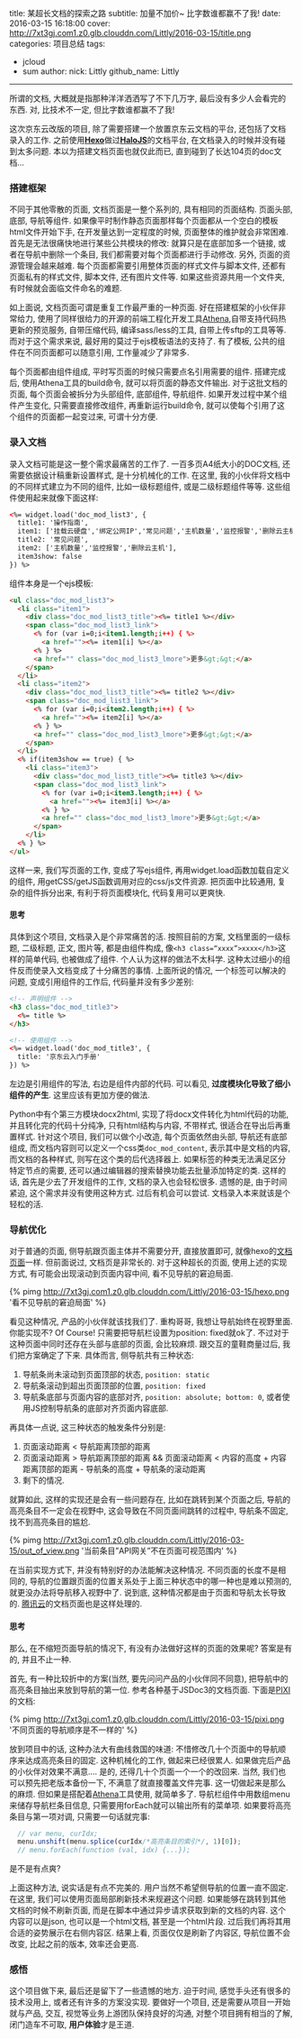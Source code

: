 title: 某超长文档的探索之路
subtitle: 加量不加价~ 比字数谁都赢不了我!
date: 2016-03-15 16:18:00
cover: http://7xt3gj.com1.z0.glb.clouddn.com/Littly/2016-03-15/title.png
categories: 项目总结
tags: 
 - jcloud
 - sum
author:
  nick: Littly
  github_name: Littly
---

所谓的文档, 大概就是指那种洋洋洒洒写了不下几万字, 最后没有多少人会看完的东西. 对, 比技术不一定, 但比字数谁都赢不了我! 

<!-- more -->

这次京东云改版的项目, 除了需要搭建一个放置京东云文档的平台, 还包括了文档录入的工作. 之前使用[**Hexo**](http://hexo.io)做过[**HaloJS**](http://aotu.io/halojs/)的文档平台, 在文档录入的时候并没有碰到太多问题. 本以为搭建文档页面也就仅此而已, 直到碰到了长达104页的doc文档...


### 搭建框架

不同于其他零散的页面, 文档页面是一整个系列的, 具有相同的页面结构. 页面头部, 底部, 导航等组件. 如果像平时制作静态页面那样每个页面都从一个空白的模板html文件开始下手, 在开发量达到一定程度的时候, 页面整体的维护就会非常困难. 首先是无法很痛快地进行某些公共模块的修改: 就算只是在底部加多一个链接, 或者在导航中删除一个条目, 我们都需要对每个页面都进行手动修改. 另外, 页面的资源管理会越来越难. 每个页面都需要引用整体页面的样式文件与脚本文件, 还都有页面私有的样式文件, 脚本文件, 还有图片文件等. 如果这些资源共用一个文件夹, 有时候就会面临文件命名的难题. 

如上面说, 文档页面可谓是重复工作最严重的一种页面. 好在搭建框架的小伙伴非常给力, 使用了同样很给力的开源的前端工程化开发工具[Athena](https://github.com/o2team/athena),自带支持代码热更新的预览服务, 自带压缩代码, 编译sass/less的工具, 自带上传sftp的工具等等. 而对于这个需求来说, 最好用的莫过于ejs模板语法的支持了. 有了模板, 公共的组件在不同页面都可以随意引用, 工作量减少了非常多. 

每个页面都由组件组成, 平时写页面的时候只需要点名引用需要的组件. 搭建完成后, 使用Athena工具的build命令, 就可以将页面的静态文件输出. 对于这批文档的页面, 每个页面会被拆分为头部组件, 底部组件, 导航组件. 如果开发过程中某个组件产生变化, 只需要直接修改组件, 再重新运行build命令, 就可以使每个引用了这个组件的页面都一起变过来, 可谓十分方便.

### 录入文档
录入文档可能是这一整个需求最痛苦的工作了. 一百多页A4纸大小的DOC文档, 还需要依据设计稿重新设置样式, 是十分机械化的工作. 在这里, 我的小伙伴将文档中的不同样式建立为不同的组件, 比如一级标题组件, 或是二级标题组件等等. 这些组件使用起来就像下面这样:

```html
<%= widget.load('doc_mod_list3', {
  title1: '操作指南',
  item1: ['挂载云硬盘','绑定公网IP','常见问题','主机数量','监控报警','删除云主机','绑定监控报警','重置密码','制作镜像'],
  title2: '常见问题',
  item2: ['主机数量','监控报警','删除云主机'],
  item3show: false
}) %>
```

组件本身是一个ejs模板:

```html
<ul class="doc_mod_list3">
  <li class="item1">
    <div class="doc_mod_list3_title"><%= title1 %></div>
    <span class="doc_mod_list3_link">
      <% for (var i=0;i<item1.length;i++) { %>
        <a href=""><%= item1[i] %></a>
      <% } %>
      <a href="" class="doc_mod_list3_lmore">更多&gt;&gt;</a>
    </span>
  </li>
  <li class="item2">
    <div class="doc_mod_list3_title"><%= title2 %></div>
    <span class="doc_mod_list3_link">
      <% for (var i=0;i<item2.length;i++) { %>
        <a href=""><%= item2[i] %></a>
      <% } %>
      <a href="" class="doc_mod_list3_lmore">更多&gt;&gt;</a>
    </span>
  </li>
  <% if(item3show == true) { %>
    <li class="item3">
      <div class="doc_mod_list3_title"><%= title3 %></div>
      <span class="doc_mod_list3_link">
        <% for (var i=0;i<item3.length;i++) { %>
          <a href=""><%= item3[i] %></a>
        <% } %>
        <a href="" class="doc_mod_list3_lmore">更多&gt;&gt;</a>
      </span>
    </li>
  <% } %>
</ul>
```

这样一来, 我们写页面的工作, 变成了写ejs组件, 再用widget.load函数加载自定义的组件, 用getCSS/getJS函数调用对应的css/js文件资源. 把页面中比较通用, 复杂的组件拆分出来, 有利于将页面模块化, 代码复用可以更爽快.

#### 思考
具体到这个项目, 文档录入是个非常痛苦的活. 按照目前的方案, 文档里面的一级标题, 二级标题, 正文, 图片等, 都是由组件构成, 像`<h3 class=“xxxx”>xxxx</h3>`这样的简单代码, 也被做成了组件. 个人认为这样的做法不太科学. 这种太过细小的组件反而使录入文档变成了十分痛苦的事情. 上面所说的情况, 一个标签可以解决的问题, 变成引用组件的工作后, 代码量并没有多少差别:

```html
<!-- 声明组件 -->
<h3 class="doc_mod_title3">
  <%= title %>
</h3>

<!-- 使用组件 -->
<%= widget.load('doc_mod_title3', {
  title: '京东云入门手册'
}) %>
```

左边是引用组件的写法, 右边是组件内部的代码. 可以看见, **过度模块化导致了细小组件的产生**. 这里应该有更加方便的做法. 

Python中有个第三方模块docx2html, 实现了将docx文件转化为html代码的功能, 并且转化完的代码十分纯净, 只有html结构与内容, 不带样式, 很适合在导出后再重置样式. 针对这个项目, 我们可以做个小改造, 每个页面依然由头部, 导航还有底部组成, 而文档内容则可以定义一个css类`doc_mod_content`, 表示其中是文档的内容, 而文档的各种样式, 则写在这个类的后代选择器上. 如果标签的种类无法满足区分特定节点的需要, 还可以通过编辑器的搜索替换功能去批量添加特定的类. 这样的话, 首先是少去了开发组件的工作, 文档的录入也会轻松很多. 遗憾的是, 由于时间紧迫, 这个需求并没有使用这种方式. 过后有机会可以尝试. 文档录入本来就该是个轻松的活. 

### 导航优化
对于普通的页面, 侧导航跟页面主体并不需要分开, 直接放置即可, 就像hexo的[文档页面](https://hexo.io/api/)一样. 但前面说过, 文档页是非常长的. 对于这种超长的页面, 使用上述的实现方式, 有可能会出现滚动到页面内容中间, 看不见导航的窘迫局面. 

{% pimg http://7xt3gj.com1.z0.glb.clouddn.com/Littly/2016-03-15/hexo.png '看不见导航的窘迫局面' %}

看见这种情况, 产品的小伙伴就该找我们了. 重构哥哥, 我想让导航始终在视野里面. 你能实现不?
Of Course! 只需要把导航栏设置为position: fixed就ok了. 不过对于这种页面中同时还存在头部与底部的页面, 会比较麻烦. 跟交互的童鞋商量过后, 我们把方案确定了下来. 具体而言, 侧导航共有三种状态:

1. 导航条尚未滚动到页面顶部的状态, `position: static`
2. 导航条滚动到超出页面顶部的位置, `position: fixed`
3. 导航条底部与页面内容的底部对齐, `position: absolute; bottom: 0`,  或者使用JS控制导航条的底部对齐页面内容底部. 

再具体一点说, 这三种状态的触发条件分别是:
1. 页面滚动距离 < 导航距离顶部的距离
2. 页面滚动距离 > 导航距离顶部的距离 && 页面滚动距离 < 内容的高度 + 内容距离顶部的距离 - 导航条的高度 + 导航条的滚动距离
3. 剩下的情况. 

就算如此, 这样的实现还是会有一些问题存在, 比如在跳转到某个页面之后, 导航的高亮条目不一定会在视野中, 这会导致在不同页面间跳转的过程中, 导航条不固定, 找不到高亮条目的尴尬. 

{% pimg http://7xt3gj.com1.z0.glb.clouddn.com/Littly/2016-03-15/out_of_view.png '当前条目”API网关”不在页面可视范围内' %}


在当前实现方式下, 并没有特别好的办法能解决这种情况. 不同页面的长度不是相同的, 导航的位置跟页面的位置关系处于上面三种状态中的哪一种也是难以预测的, 就更没办法将导航移入视野中了. 说到底, 这种情况都是由于页面和导航太长导致的. [腾讯云](http://www.qcloud.com/product/cvm.html)的文档页面也是这样处理的. 


#### 思考

那么, 在不缩短页面导航的情况下, 有没有办法做好这样的页面的效果呢? 答案是有的, 并且不止一种. 

首先, 有一种比较折中的方案(当然, 要先问问产品的小伙伴同不同意), 把导航中的高亮条目抽出来放到导航的第一位. 参考各种基于JSDoc3的文档页面. 下面是[PIXI](http://pixijs.github.io/docs/)的文档: 

{% pimg http://7xt3gj.com1.z0.glb.clouddn.com/Littly/2016-03-15/pixi.png '不同页面的导航顺序是不一样的' %}


放到项目中的话, 这种办法大有曲线救国的味道: 不惜修改几十个页面中的导航顺序来达成高亮条目的固定. 这种机械化的工作, 做起来已经很累人. 如果做完后产品的小伙伴对效果不满意…. 是的, 还得几十个页面一个一个的改回来. 当然, 我们也可以预先把老版本备份一下, 不满意了就直接覆盖文件完事. 这一切做起来是那么的麻烦. 但如果是搭配着[Athena](https://github.com/o2team/athena)工具使用, 就简单多了. 导航栏组件中用数组menu来储存导航栏条目信息, 只需要用forEach就可以输出所有的菜单项. 如果要将高亮条目与第一项对调, 只需要一句话就完事:

```js
  // var menu, curIdx;
  menu.unshift(menu.splice(curIdx/*高亮条目的索引*/, 1)[0]);
  // menu.forEach(function (val, idx) {...});
```

是不是有点爽?

上面这种方法, 说实话是有点不完美的. 用户当然不希望侧导航的位置一直不固定. 在这里, 我们可以使用页面局部刷新技术来规避这个问题. 如果能够在跳转到其他文档的时候不刷新页面, 而是在脚本中通过异步请求获取到新的文档的内容. 这个内容可以是json, 也可以是一个html文档, 甚至是一个html片段. 过后我们再将其用合适的姿势展示在右侧内容区. 结果上看, 页面仅仅是刷新了内容区, 导航位置不会改变, 比起之前的版本, 效率还会更高. 

### 感悟
这个项目做下来, 最后还是留下了一些遗憾的地方. 迫于时间, 感觉手头还有很多的技术没用上, 或者还有许多的方案没实现. 要做好一个项目, 还是需要从项目一开始就与产品, 交互, 视觉等业务上游团队保持良好的沟通, 对整个项目拥有相当的了解, 闭门造车不可取, **用户体验**才是王道. 